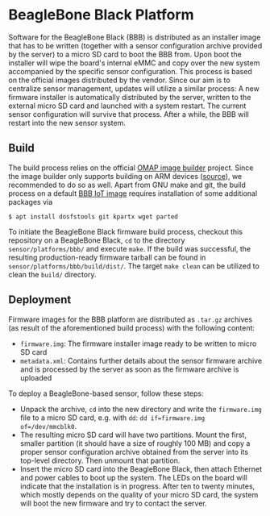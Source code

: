 # BeagleBone Black Platform
Software for the BeagleBone Black (BBB) is distributed as an installer image that has to be written (together with a sensor configuration archive provided by the server) to a micro SD card to boot the BBB from. Upon boot the installer will wipe the board's internal eMMC and copy over the new system accompanied by the specific sensor configuration. This process is based on the official images distributed by the vendor. Since our aim is to centralize sensor management, updates will utilize a similar process: A new firmware installer is automatically distributed by the server, written to the external micro SD card and launched with a system restart. The current sensor configuration will survive that process. After a while, the BBB will restart into the new sensor system.

## Build
The build process relies on the official [OMAP image builder](https://github.com/RobertCNelson/omap-image-builder) project. Since the image builder only supports building on ARM devices ([source](https://github.com/RobertCNelson/omap-image-builder/issues/118)), we recommended to do so as well. Apart from GNU make and git, the build process on a default [BBB IoT image](https://beagleboard.org/latest-images) requires installation of some additional packages via
```
$ apt install dosfstools git kpartx wget parted
```

To initiate the BeagleBone Black firmware build process, checkout this repository on a BeagleBone Black, `cd` to the directory `sensor/platforms/bbb/` and execute `make`. If the build was successful, the resulting production-ready firmware tarball can be found in `sensor/platforms/bbb/build/dist/`. The target `make clean` can be utilized to clean the `build/` directory.

## Deployment
Firmware images for the BBB platform are distributed as `.tar.gz` archives (as result of the aforementioned build process) with the following content:
* `firmware.img`: The firmware installer image ready to be written to micro SD card
* `metadata.xml`: Contains further details about the sensor firmware archive and is processed by the server as soon as the firmware archive is uploaded

To deploy a BeagleBone-based sensor, follow these steps:
* Unpack the archive, `cd` into the new directory and write the `firmware.img` file to a micro SD card, e.g. with `dd`: `dd if=firmware.img of=/dev/mmcblk0`.
* The resulting micro SD card will have two partitions. Mount the first, smaller partition (it should have a size of roughly 100 MB) and copy a proper sensor configuration archive obtained from the server into its top-level directory. Then unmount that partition.
* Insert the micro SD card into the BeagleBone Black, then attach Ethernet and power cables to boot up the system. The LEDs on the board will indicate that the installation is in progress. After ten to twenty minutes, which mostly depends on the quality of your micro SD card, the system will boot the new firmware and try to contact the server.